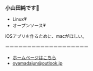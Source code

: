 <!--
### Hi there 👋
-->
### 小山田純です🍅
- Linux💗
- オープンソース💗

iOSアプリを作るために、macがほしい。

ーーーーーーーーーーーーーーーーーーー
- [ホームページはこちら](https://oyajun.com)
- oyamadajun@outlook.jp

<!--
**oyajun/oyajun** is a ✨ _special_ ✨ repository because its `README.md` (this file) appears on your GitHub profile.

Here are some ideas to get you started:

- 🔭 I’m currently working on ...
- 🌱 I’m currently learning ...
- 👯 I’m looking to collaborate on ...
- 🤔 I’m looking for help with ...
- 💬 Ask me about ...
- 📫 How to reach me: ...
- 😄 Pronouns: ...
- ⚡ Fun fact: ...
-->
